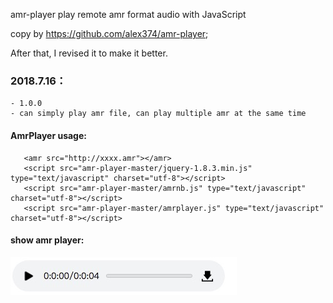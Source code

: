 amr-player
play remote amr format audio with JavaScript  

copy by https://github.com/alex374/amr-player;
	
After that, I revised it to make it better.

### 2018.7.16：
	- 1.0.0
	- can simply play amr file, can play multiple amr at the same time

#### AmrPlayer usage:
	
   > <body>
	   <amr src="http://xxxx.amr"></amr>
	   <script src="amr-player-master/jquery-1.8.3.min.js" type="text/javascript" charset="utf-8"></script>
	   <script src="amr-player-master/amrnb.js" type="text/javascript" charset="utf-8"></script>
	   <script src="amr-player-master/amrplayer.js" type="text/javascript" charset="utf-8"></script>
   </body>
   
#### show amr player: 
![amrPayer](amrPlayer.png "amrPayer")
   
   
